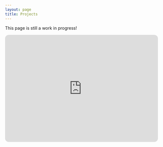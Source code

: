 ```yaml
---
layout: page
title: Projects
---
```

This page is still a work in progress!

<iframe style="border-radius:12px" src="https://open.spotify.com/embed/artist/2oYLwmWHaHrK4suIVZh8SU?utm_source=generator&theme=0" width="100%" height="352" frameBorder="0" allowfullscreen="" allow="autoplay; clipboard-write; encrypted-media; fullscreen; picture-in-picture" loading="lazy"></iframe>

